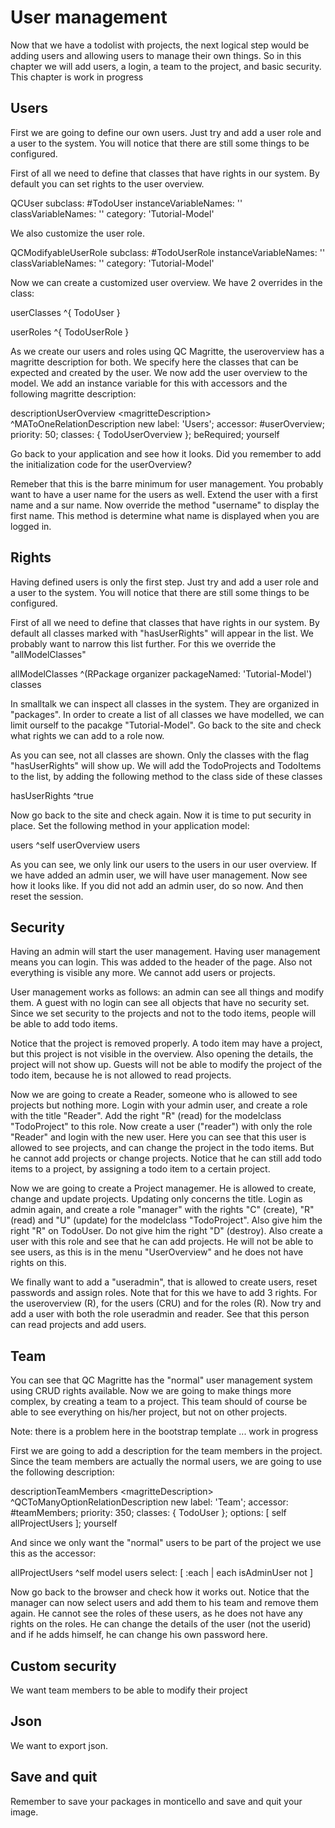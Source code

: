 # User management

Now that we have a todolist with projects, the next logical step would
be adding users and allowing users to manage their own things. So in
this chapter we will add users, a login, a team to the project, and
basic security. This chapter is work in progress

## Users

First we are going to define our own users. Just try and add a user role
and a user to the system. You will notice that there are still some
things to be configured.

First of all we need to define that classes that have rights in our
system. By default you can set rights to the user overview.

QCUser subclass: \#TodoUser
instanceVariableNames: ''
classVariableNames: ''
category: 'Tutorial-Model'

We also customize the user role.

QCModifyableUserRole subclass: \#TodoUserRole
instanceVariableNames: ''
classVariableNames: ''
category: 'Tutorial-Model'

Now we can create a customized user overview. We have 2 overrides in the
class:

userClasses
^{ TodoUser }

userRoles
^{ TodoUserRole }

As we create our users and roles using QC Magritte, the useroverview has
a magritte description for both. We specify here the classes that can be
expected and created by the user. We now add the user overview to the
model. We add an instance variable for this with accessors and the
following magritte description:

descriptionUserOverview
\<magritteDescription\>
^MAToOneRelationDescription new
label: 'Users';
accessor: \#userOverview;
priority: 50;
classes: { TodoUserOverview };
beRequired;
yourself

Go back to your application and see how it looks. Did you remember to
add the initialization code for the userOverview?

Remeber that this is the barre minimum for user management. You probably
want to have a user name for the users as well. Extend the user with a
first name and a sur name. Now override the method "username" to display
the first name. This method is determine what name is displayed when you
are logged in.

## Rights

Having defined users is only the first step. Just try and add a user
role and a user to the system. You will notice that there are still some
things to be configured.

First of all we need to define that classes that have rights in our
system. By default all classes marked with "hasUserRights" will appear
in the list. We probably want to narrow this list further. For this we
override the "allModelClasses"

allModelClasses
^(RPackage organizer packageNamed: 'Tutorial-Model') classes

In smalltalk we can inspect all classes in the system. They are
organized in "packages". In order to create a list of all classes we
have modelled, we can limit ourself to the pacakge "Tutorial-Model". Go
back to the site and check what rights we can add to a role now.

As you can see, not all classes are shown. Only the classes with the
flag "hasUserRights" will show up. We will add the TodoProjects and
TodoItems to the list, by adding the following method to the class side
of these classes

hasUserRights
^true

Now go back to the site and check again. Now it is time to put security
in place. Set the following method in your application model:

users
^self userOverview users

As you can see, we only link our users to the users in our user
overview. If we have added an admin user, we will have user management.
Now see how it looks like. If you did not add an admin user, do so now.
And then reset the session.

## Security

Having an admin will start the user management. Having user management
means you can login. This was added to the header of the page. Also not
everything is visible any more. We cannot add users or projects.

User management works as follows: an admin can see all things and modify
them. A guest with no login can see all objects that have no security
set. Since we set security to the projects and not to the todo items,
people will be able to add todo items.

Notice that the project is removed properly. A todo item may have a
project, but this project is not visible in the overview. Also opening
the details, the project will not show up. Guests will not be able to
modify the project of the todo item, because he is not allowed to read
projects.

Now we are going to create a Reader, someone who is allowed to see
projects but nothing more. Login with your admin user, and create a role
with the title "Reader". Add the right "R" (read) for the modelclass
"TodoProject" to this role. Now create a user ("reader") with only the
role "Reader" and login with the new user. Here you can see that this
user is allowed to see projects, and can change the project in the todo
items. But he cannot add projects or change projects. Notice that he can
still add todo items to a project, by assigning a todo item to a certain
project.

Now we are going to create a Project managemer. He is allowed to create,
change and update projects. Updating only concerns the title. Login as
admin again, and create a role "manager" with the rights "C" (create),
"R" (read) and "U" (update) for the modelclass "TodoProject". Also give
him the right "R" on TodoUser. Do not give him the right "D" (destroy).
Also create a user with this role and see that he can add projects. He
will not be able to see users, as this is in the menu "UserOverview" and
he does not have rights on this.

We finally want to add a "useradmin", that is allowed to create users,
reset passwords and assign roles. Note that for this we have to add 3
rights. For the useroverview (R), for the users (CRU) and for the roles
(R). Now try and add a user with both the role useradmin and reader. See
that this person can read projects and add users.

## Team

You can see that QC Magritte has the "normal" user management system
using CRUD rights available. Now we are going to make things more
complex, by creating a team to a project. This team should of course be
able to see everything on his/her project, but not on other projects.

Note: there is a problem here in the bootstrap template ... work in
progress

First we are going to add a description for the team members in the
project. Since the team members are actually the normal users, we are
going to use the following description:

descriptionTeamMembers
\<magritteDescription\>
^QCToManyOptionRelationDescription new
label: 'Team';
accessor: \#teamMembers;
priority: 350;
classes: { TodoUser };
options: \[ self allProjectUsers \];
yourself

And since we only want the "normal" users to be part of the project we
use this as the accessor:

allProjectUsers
^self model users select: \[ :each | each isAdminUser not \]

Now go back to the browser and check how it works out. Notice that the
manager can now select users and add them to his team and remove them
again. He cannot see the roles of these users, as he does not have any
rights on the roles. He can change the details of the user (not the
userid) and if he adds himself, he can change his own password here.

## Custom security

We want team members to be able to modify their project

## Json

We want to export json.

## Save and quit

Remember to save your packages in monticello and save and quit your
image.

